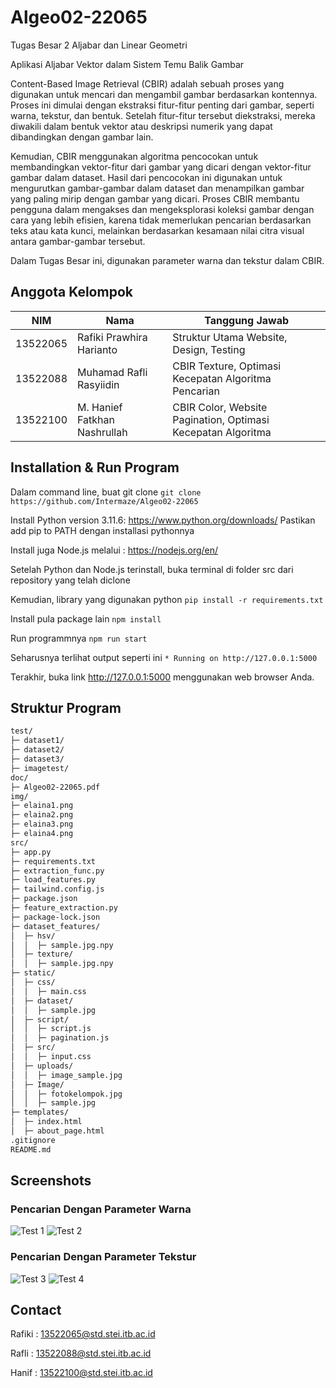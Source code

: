 # Algeo02-22065
Tugas Besar 2 Aljabar dan Linear Geometri

Aplikasi Aljabar Vektor dalam Sistem Temu Balik Gambar

Content-Based Image Retrieval (CBIR) adalah sebuah proses yang digunakan untuk mencari dan mengambil gambar berdasarkan kontennya. Proses ini dimulai dengan ekstraksi fitur-fitur penting dari gambar, seperti warna, tekstur, dan bentuk. Setelah fitur-fitur tersebut diekstraksi, mereka diwakili dalam bentuk vektor atau deskripsi numerik yang dapat dibandingkan dengan gambar lain. 

Kemudian, CBIR menggunakan algoritma pencocokan untuk membandingkan vektor-fitur dari gambar yang dicari dengan vektor-fitur gambar dalam dataset. Hasil dari pencocokan ini digunakan untuk mengurutkan gambar-gambar dalam dataset dan menampilkan gambar yang paling mirip dengan gambar yang dicari. Proses CBIR membantu pengguna dalam mengakses dan mengeksplorasi koleksi gambar dengan cara yang lebih efisien, karena tidak memerlukan pencarian berdasarkan teks atau kata kunci, melainkan berdasarkan kesamaan nilai citra visual antara gambar-gambar tersebut. 

Dalam Tugas Besar ini, digunakan parameter warna dan tekstur dalam CBIR.

## Anggota Kelompok

| NIM      | Nama                         | Tanggung Jawab                                               |
|----------|------------------------------|--------------------------------------------------------------|
| 13522065 | Rafiki Prawhira Harianto     | Struktur Utama Website, Design, Testing                      |
| 13522088 | Muhamad Rafli Rasyiidin      | CBIR Texture, Optimasi Kecepatan Algoritma Pencarian         |
| 13522100 | M. Hanief Fatkhan Nashrullah | CBIR Color, Website Pagination, Optimasi Kecepatan Algoritma |

## Installation & Run Program

Dalam command line, buat git clone
`git clone https://github.com/Intermaze/Algeo02-22065`

Install Python version 3.11.6: https://www.python.org/downloads/
Pastikan add pip to PATH dengan installasi pythonnya

Install juga Node.js melalui : https://nodejs.org/en/

Setelah Python dan Node.js terinstall, buka terminal di folder src dari repository yang telah diclone

Kemudian, library yang digunakan python
`pip install -r requirements.txt`

Install pula package lain
`npm install`

Run programmnya
`npm run start`

Seharusnya terlihat output seperti ini
`* Running on http://127.0.0.1:5000`

Terakhir, buka link http://127.0.0.1:5000 menggunakan web browser Anda.

## Struktur Program

```md
test/
├─ dataset1/
├─ dataset2/
├─ dataset3/
├─ imagetest/
doc/
├─ Algeo02-22065.pdf
img/
├─ elaina1.png
├─ elaina2.png
├─ elaina3.png
├─ elaina4.png
src/
├─ app.py
├─ requirements.txt
├─ extraction_func.py
├─ load_features.py
├─ tailwind.config.js
├─ package.json
├─ feature_extraction.py
├─ package-lock.json
├─ dataset_features/
│  ├─ hsv/
│  │  ├─ sample.jpg.npy
│  ├─ texture/
│  │  ├─ sample.jpg.npy
├─ static/
│  ├─ css/
│  │  ├─ main.css
│  ├─ dataset/
│  │  ├─ sample.jpg
│  ├─ script/
│  │  ├─ script.js
│  │  ├─ pagination.js
│  ├─ src/
│  │  ├─ input.css
│  ├─ uploads/
│  │  ├─ image_sample.jpg
│  ├─ Image/
│  │  ├─ fotokelompok.jpg
│  │  ├─ sample.jpg
├─ templates/
│  ├─ index.html
│  ├─ about_page.html
.gitignore
README.md
```

## Screenshots
### Pencarian Dengan Parameter Warna
![Test 1](/img/elaina1.png)
![Test 2](/img/elaina2.png)

### Pencarian Dengan Parameter Tekstur
![Test 3](/img/elaina3.png)
![Test 4](/img/elaina4.png)

## Contact 
Rafiki : 13522065@std.stei.itb.ac.id

Rafli  : 13522088@std.stei.itb.ac.id

Hanif  : 13522100@std.stei.itb.ac.id
